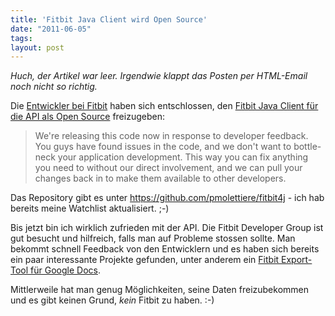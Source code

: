 ```yaml
---
title: 'Fitbit Java Client wird Open Source'
date: "2011-06-05"
tags: 
layout: post
---
```

<em>Huch, der Artikel war leer. Irgendwie klappt das Posten per HTML-Email noch nicht so richtig.</em>

Die <a href="http://dev.fitbit.com/">Entwickler bei Fitbit</a> haben sich entschlossen, den <a href="https://groups.google.com/d/msg/fitbit-api/CDGPgAg5KZY/-lK4hwuBhgEJ">Fitbit Java Client für die API als Open Source</a> freizugeben:
<blockquote>We're releasing this code now in response to developer feedback. You guys have found issues in the code, and we don't want to bottle-neck your application development. This way you can fix anything you need to without our direct involvement, and we can pull your changes back in to make them available to other developers.</blockquote>
Das Repository gibt es unter <a href="https://github.com/pmolettiere/fitbit4j">https://github.com/pmolettiere/fitbit4j</a> - ich hab bereits meine Watchlist aktualisiert. ;-)

Bis jetzt bin ich wirklich zufrieden mit der API. Die Fitbit Developer Group ist gut besucht und hilfreich, falls man auf Probleme stossen sollte. Man bekommt schnell Feedback von den Entwicklern und es haben sich bereits ein paar interessante Projekte gefunden, unter anderem ein <a href="https://groups.google.com/d/topic/fitbit-api/DeVPd4xS0qA/discussion">Fitbit Export-Tool für Google Docs</a>.

Mittlerweile hat man genug Möglichkeiten, seine Daten freizubekommen und es gibt keinen Grund, *kein* Fitbit zu haben. :-)
